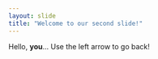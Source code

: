 ```yaml
---
layout: slide
title: "Welcome to our second slide!"
---
```

Hello, **you**...
Use the left arrow to go back!
